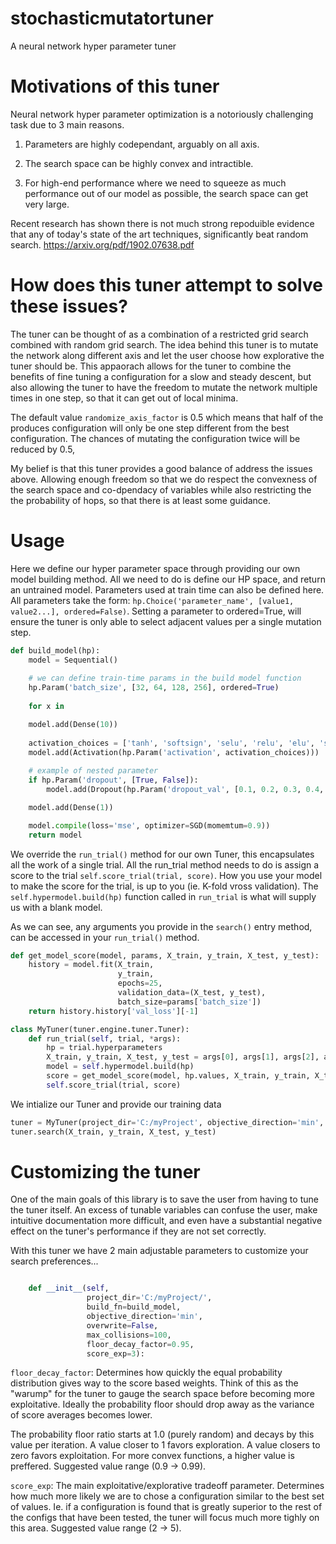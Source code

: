 # stochasticmutatortuner
A neural network hyper parameter tuner

# Motivations of this tuner

Neural network hyper parameter optimization is a notoriously challenging task due to 3 main reasons.

1) Parameters are highly codependant, arguably on all axis.

2) The search space can be highly convex and intractible.

3) For high-end performance where we need to squeeze as much performance out of our model as possible, the search space can get very large.

Recent research has shown there is not much strong repoduible evidence that any of today's state of the art techniques, significantly beat random search. https://arxiv.org/pdf/1902.07638.pdf

# How does this tuner attempt to solve these issues?

The tuner can be thought of as a combination of a restricted grid search combined with random grid search. The idea behind this tuner is to mutate the network along different axis and let the user choose how explorative the tuner should be. This appaorach allows for the tuner to combine the benefits of fine tuning a configuration for a slow and steady descent, but also allowing the tuner to have the freedom to mutate the network multiple times in one step, so that it can get out of local minima.

The default value ```randomize_axis_factor``` is 0.5 which means that half of the produces configuration will only be one step different from the best configuration. The chances of mutating the configuration twice will be reduced by 0.5, 

My belief is that this tuner provides a good balance of address the issues above. Allowing enough freedom so that we do respect the convexness of the search space and co-dpendacy of variables while also restricting the the probability of hops, so that there is at least some guidance.

# Usage

Here we define our hyper parameter space through providing our own model building method. All we need to do is define our HP space, and return an untrained model. Parameters used at train time can also be defined here. All parameters take the form: ```hp.Choice('parameter_name', [value1, value2...], ordered=False)```. Setting a parameter to ordered=True, will ensure the tuner is only able to select adjacent values per a single mutation step.

```python
def build_model(hp):
    model = Sequential()
    
    # we can define train-time params in the build model function
    hp.Param('batch_size', [32, 64, 128, 256], ordered=True)
    
    for x in

    model.add(Dense(10))
    
    activation_choices = ['tanh', 'softsign', 'selu', 'relu', 'elu', 'softplus']
    model.add(Activation(hp.Param('activation', activation_choices)))
    
    # example of nested parameter
    if hp.Param('dropout', [True, False]):
        model.add(Dropout(hp.Param('dropout_val', [0.1, 0.2, 0.3, 0.4, 0.5], ordered=True)))

    model.add(Dense(1))

    model.compile(loss='mse', optimizer=SGD(momemtum=0.9))
    return model
```

We override the ```run_trial()``` method for our own Tuner, this encapsulates all the work of a single trial. All the run_trial method needs to do is assign a score to the trial ```self.score_trial(trial, score)```. How you use your model to make the score for the trial, is up to you (ie. K-fold vross validation). The ```self.hypermodel.build(hp)``` function called in ```run_trial``` is what will supply us with a blank model.

As we can see, any arguments you provide in the ```search()``` entry method, can be accessed in your ```run_trial()``` method.

```python
def get_model_score(model, params, X_train, y_train, X_test, y_test):
    history = model.fit(X_train,
                        y_train,
                        epochs=25,
                        validation_data=(X_test, y_test),
                        batch_size=params['batch_size'])
    return history.history['val_loss'][-1]

class MyTuner(tuner.engine.tuner.Tuner):
    def run_trial(self, trial, *args):
        hp = trial.hyperparameters
        X_train, y_train, X_test, y_test = args[0], args[1], args[2], args[3]
        model = self.hypermodel.build(hp)
        score = get_model_score(model, hp.values, X_train, y_train, X_test, y_test)
        self.score_trial(trial, score)
```

We intialize our Tuner and provide our training data

```python
tuner = MyTuner(project_dir='C:/myProject', objective_direction='min', hypermodel=build_model)
tuner.search(X_train, y_train, X_test, y_test)
```

# Customizing the tuner

One of the main goals of this library is to save the user from having to tune the tuner itself. An excess of tunable variables can confuse the user, make intuitive documentation more difficult, and even have a substantial negative effect on the tuner's performance if they are not set correctly.

With this tuner we have 2 main adjustable parameters to customize your search preferences...

```python

    def __init__(self,
                 project_dir='C:/myProject/',
                 build_fn=build_model,
                 objective_direction='min',
                 overwrite=False,
                 max_collisions=100,
                 floor_decay_factor=0.95,
                 score_exp=3):
```

```floor_decay_factor```: Determines how quickly the equal probability distribution gives way to the score based weights. Think of this as the "warump" for the tuner to gauge the search space before becoming more exploitative. Ideally the probability floor should drop away as the variance of score averages becomes lower.

The probability floor ratio starts at 1.0 (purely random) and decays by this value per iteration. A value closer to 1 favors exploration. A value closers to zero favors exploitation. For more convex functions, a higher value is preffered. Suggested value range (0.9 -> 0.99).

```score_exp```: The main exploitative/explorative tradeoff parameter. Determines how much more likely we are to chose a configuration similar to the best set of values. Ie. if a configuration is found that is greatly superior to the rest of the configs that have been tested, the tuner will focus much more tighly on this area. Suggested value range (2 -> 5).
